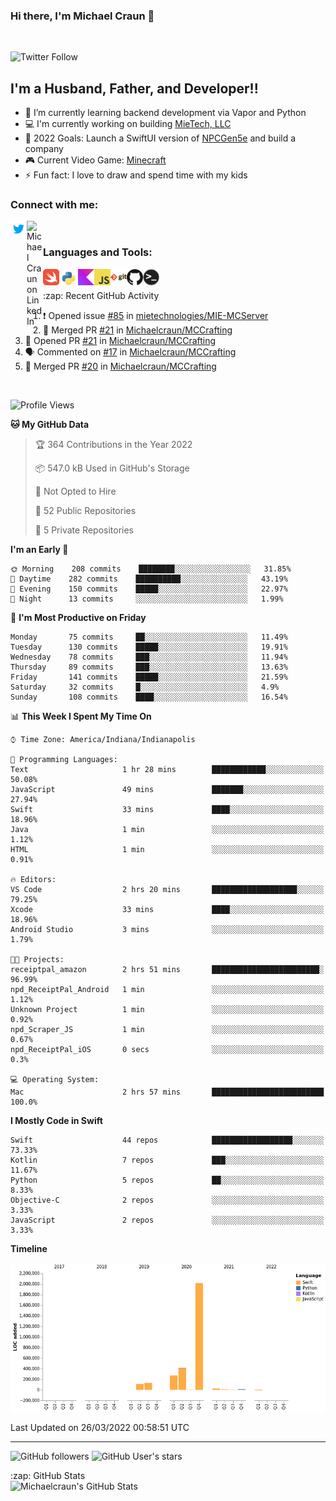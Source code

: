 ### Hi there, I'm Michael Craun 👋 

<br />

![Twitter Follow](https://img.shields.io/twitter/follow/opkurix?style=social)

## I'm a Husband, Father, and Developer!!

- 🌱 I’m currently learning backend development via Vapor and Python
- 💻 I'm currently working on building [MieTech, LLC](https://github.com/mietechnologies)
- 🥅 2022 Goals: Launch a SwiftUI version of [NPCGen5e](https://apps.apple.com/us/app/npcgen5e/id1268363893) and build a company
- 🎮 Current Video Game: [Minecraft](https://minecraft.net)
- ⚡ Fun fact: I love to draw and spend time with my kids

### Connect with me:

[<img align="left" alt="Michael Craun on Twitter" width="26px" src="https://raw.githubusercontent.com/github/explore/80688e429a7d4ef2fca1e82350fe8e3517d3494d/topics/twitter/twitter.png" />][twitter]
[<img align="left" alt="Michael Craun on LinkedIn" width="26px" src="https://cdn.jsdelivr.net/npm/simple-icons@v3/icons/linkedin.svg" />][linkedin]

<br />

### Languages and Tools:

[<img align="left" alt="Swift" width="26px" src="https://raw.githubusercontent.com/github/explore/80688e429a7d4ef2fca1e82350fe8e3517d3494d/topics/swift/swift.png" />][swift]
[<img align="left" alt="Python" width="30px" src="https://raw.githubusercontent.com/github/explore/80688e429a7d4ef2fca1e82350fe8e3517d3494d/topics/python/python.png" />][python]
[<img align="left" alt="Kotlin" width="26px" src="https://raw.githubusercontent.com/github/explore/80688e429a7d4ef2fca1e82350fe8e3517d3494d/topics/kotlin/kotlin.png" />][kotlin]
[<img align="left" alt="JavaScript" width="26px" src="https://raw.githubusercontent.com/github/explore/80688e429a7d4ef2fca1e82350fe8e3517d3494d/topics/javascript/javascript.png" />][javascript]
[<img align="left" alt="Git" width="26px" src="https://raw.githubusercontent.com/github/explore/80688e429a7d4ef2fca1e82350fe8e3517d3494d/topics/git/git.png" />]([])
[<img align="left" alt="GitHub" width="26px" src="https://raw.githubusercontent.com/github/explore/78df643247d429f6cc873026c0622819ad797942/topics/github/github.png" />][github]
[<img align="left" alt="Terminal" width="26px" src="https://raw.githubusercontent.com/github/explore/80688e429a7d4ef2fca1e82350fe8e3517d3494d/topics/terminal/terminal.png" />][terminal]

<br />
<br />

<summary>:zap: Recent GitHub Activity</summary>
  
<!--START_SECTION:activity-->
1. ❗️ Opened issue [#85](https://github.com/mietechnologies/MIE-MCServer/issues/85) in [mietechnologies/MIE-MCServer](https://github.com/mietechnologies/MIE-MCServer)
2. 🎉 Merged PR [#21](https://github.com/Michaelcraun/MCCrafting/pull/21) in [Michaelcraun/MCCrafting](https://github.com/Michaelcraun/MCCrafting)
3. 💪 Opened PR [#21](https://github.com/Michaelcraun/MCCrafting/pull/21) in [Michaelcraun/MCCrafting](https://github.com/Michaelcraun/MCCrafting)
4. 🗣 Commented on [#17](https://github.com/Michaelcraun/MCCrafting/issues/17) in [Michaelcraun/MCCrafting](https://github.com/Michaelcraun/MCCrafting)
5. 🎉 Merged PR [#20](https://github.com/Michaelcraun/MCCrafting/pull/20) in [Michaelcraun/MCCrafting](https://github.com/Michaelcraun/MCCrafting)
<!--END_SECTION:activity-->
  
<br />
  
<!--START_SECTION:waka-->
![Profile Views](http://img.shields.io/badge/Profile%20Views-0-blue)

**🐱 My GitHub Data** 

> 🏆 364 Contributions in the Year 2022
 > 
> 📦 547.0 kB Used in GitHub's Storage 
 > 
> 🚫 Not Opted to Hire
 > 
> 📜 52 Public Repositories 
 > 
> 🔑 5 Private Repositories  
 > 
**I'm an Early 🐤** 

```text
🌞 Morning    208 commits    ████████░░░░░░░░░░░░░░░░░   31.85% 
🌆 Daytime    282 commits    ██████████░░░░░░░░░░░░░░░   43.19% 
🌃 Evening    150 commits    █████░░░░░░░░░░░░░░░░░░░░   22.97% 
🌙 Night      13 commits     ░░░░░░░░░░░░░░░░░░░░░░░░░   1.99%

```
📅 **I'm Most Productive on Friday** 

```text
Monday       75 commits     ██░░░░░░░░░░░░░░░░░░░░░░░   11.49% 
Tuesday      130 commits    █████░░░░░░░░░░░░░░░░░░░░   19.91% 
Wednesday    78 commits     ███░░░░░░░░░░░░░░░░░░░░░░   11.94% 
Thursday     89 commits     ███░░░░░░░░░░░░░░░░░░░░░░   13.63% 
Friday       141 commits    █████░░░░░░░░░░░░░░░░░░░░   21.59% 
Saturday     32 commits     █░░░░░░░░░░░░░░░░░░░░░░░░   4.9% 
Sunday       108 commits    ████░░░░░░░░░░░░░░░░░░░░░   16.54%

```


📊 **This Week I Spent My Time On** 

```text
⌚︎ Time Zone: America/Indiana/Indianapolis

💬 Programming Languages: 
Text                     1 hr 28 mins        ████████████░░░░░░░░░░░░░   50.08% 
JavaScript               49 mins             ███████░░░░░░░░░░░░░░░░░░   27.94% 
Swift                    33 mins             ████░░░░░░░░░░░░░░░░░░░░░   18.96% 
Java                     1 min               ░░░░░░░░░░░░░░░░░░░░░░░░░   1.12% 
HTML                     1 min               ░░░░░░░░░░░░░░░░░░░░░░░░░   0.91%

🔥 Editors: 
VS Code                  2 hrs 20 mins       ███████████████████░░░░░░   79.25% 
Xcode                    33 mins             ████░░░░░░░░░░░░░░░░░░░░░   18.96% 
Android Studio           3 mins              ░░░░░░░░░░░░░░░░░░░░░░░░░   1.79%

🐱‍💻 Projects: 
receiptpal_amazon        2 hrs 51 mins       ████████████████████████░   96.99% 
npd_ReceiptPal_Android   1 min               ░░░░░░░░░░░░░░░░░░░░░░░░░   1.12% 
Unknown Project          1 min               ░░░░░░░░░░░░░░░░░░░░░░░░░   0.92% 
npd_Scraper_JS           1 min               ░░░░░░░░░░░░░░░░░░░░░░░░░   0.67% 
npd_ReceiptPal_iOS       0 secs              ░░░░░░░░░░░░░░░░░░░░░░░░░   0.3%

💻 Operating System: 
Mac                      2 hrs 57 mins       █████████████████████████   100.0%

```

**I Mostly Code in Swift** 

```text
Swift                    44 repos            ██████████████████░░░░░░░   73.33% 
Kotlin                   7 repos             ███░░░░░░░░░░░░░░░░░░░░░░   11.67% 
Python                   5 repos             ██░░░░░░░░░░░░░░░░░░░░░░░   8.33% 
Objective-C              2 repos             ░░░░░░░░░░░░░░░░░░░░░░░░░   3.33% 
JavaScript               2 repos             ░░░░░░░░░░░░░░░░░░░░░░░░░   3.33%

```


**Timeline**

![Chart not found](https://raw.githubusercontent.com/Michaelcraun/Michaelcraun/main/charts/bar_graph.png) 


 Last Updated on 26/03/2022 00:58:51 UTC
<!--END_SECTION:waka-->

---
  
![GitHub followers](https://img.shields.io/github/followers/Michaelcraun?style=social)
![GitHub User's stars](https://img.shields.io/github/stars/Michaelcraun?style=social)
  
<summary>:zap: GitHub Stats</summary>

<img align="left" alt="Michaelcraun's GitHub Stats" src="https://github-readme-stats-8frbydxfs-michaelcraun.vercel.app/api?username=Michaelcraun" />

[twitter]: https://twitter.com/opkurix
[linkedin]: https://linkedin.com/in/michael-craun
[swift]: https://developer.apple.com/swift/
[python]: https://www.python.org
[kotlin]: https://kotlinlang.org
[javascript]: https://www.javascript.com
[github]: https://github.com/
[terminal]: https://en.wikipedia.org/wiki/Terminal_(macOS)
